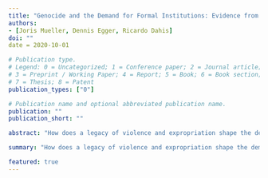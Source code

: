```yaml
---
title: "Genocide and the Demand for Formal Institutions: Evidence from the Legacy of the Khmer Rouge"
authors:
- [Joris Mueller, Dennis Egger, Ricardo Dahis]
doi: ""
date = 2020-10-01

# Publication type.
# Legend: 0 = Uncategorized; 1 = Conference paper; 2 = Journal article;
# 3 = Preprint / Working Paper; 4 = Report; 5 = Book; 6 = Book section;
# 7 = Thesis; 8 = Patent
publication_types: ["0"]

# Publication name and optional abbreviated publication name.
publication: ""
publication_short: ""

abstract: "How does a legacy of violence and expropriation shape the demand for current property rights?"

summary: "How does a legacy of violence and expropriation shape the demand for current property rights?"

featured: true
---
```

